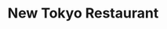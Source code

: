 ---
layout: place
title: "New Tokyo Restaurant"
permalink: /california/marina/new-tokyo-restaurant.html
stateAbbr: CA
stateName: California
cityName: Marina
seo:
  name: "New Tokyo Restaurant"
  type: Restaurant
  links: null
description: "Looking for sushi in Marina, California? Check out New Tokyo Restaurant for a delightful Japanese dining experience. Enjoy a variety of sushi and other dishe..."
place_id: ChIJLTIVp9n8jYARboyvnB7tN00
photos:
  - name: >-
      places/ChIJLTIVp9n8jYARboyvnB7tN00/photos/AeeoHcJH83gHNzjwOYj-_-dYflw8vC1TcOWbF_bhhQrxpsOjshN8eYNlKMBuCnkiGVMxZJHfmR4AM_d7ZpWhgGCvtM9Kz-70Z0yR4PeE7PMIdUFx2_E8rjNq2eiH1G2j3xQtTjxl37NMcepqcIApYJphfCLWrbLR_0q74N1OTfZAvIlJ2iu2SXj-YcgWWc8YNTyivR2I3IWFkswRP1xlhOc6JIsodAqC0XPzocuAt-nasq1nR-rcxXmCy0K9J3m0S5p_nPEwz-7fg9ccIMiNzlu4kp6KfHU2ICyOhGqCcvhiTmJxNQGaOSoGinpfVzUfGvUBN9gZFVbzQy8sxQ3BAiLtwgvjE4Se_GIDAF2T1plvCP55wLZeZKeTEE9bq1YaaCUrA4wDc9-RPwEmCg5ZOmJMngfcO-CpAxBod52XCt39AxqKVw
    widthPx: 1000
    heightPx: 753
    authorAttributions:
      - displayName: Henry Bautista
        uri: https://maps.google.com/maps/contrib/104271271980611249036
        photoUri: >-
          https://lh3.googleusercontent.com/a-/ALV-UjU4zwCmnCqMFcxJOV-aJ18OTR8rzBIuM0alZWyVo65DqC8JDQZv=s100-p-k-no-mo
    flagContentUri: >-
      https://www.google.com/local/imagery/report/?cb_client=maps_api_places.places_api&image_key=!1e10!2sCIHM0ogKEICAgICEyuKGeQ&hl=en-US
    googleMapsUri: >-
      https://www.google.com/maps/place//data=!3m4!1e2!3m2!1sCIHM0ogKEICAgICEyuKGeQ!2e10!4m2!3m1!1s0x808dfcd9a715322d:0x4d37ed1e9caf8c6e
  - name: >-
      places/ChIJLTIVp9n8jYARboyvnB7tN00/photos/AeeoHcJ4AjDhwFf6BICywCCbNJXl0Cb2W8W0hawgrkGuaUyYuqIYnzZABTUzFBJh8-RihgavGPD59R4FylnegVgbvbqV0o0ELP9gb9cioBt2EOgeks04vH9YEUFlHs7RniRBguBJ3vvHLtZHn2MzNi0xNQe_PuubcUFaT7wMCj5e-qJLuy3LynQ_FkbqLBP4o_m2plxUauTZ47d-S8J78zAUwAPhcn_44IUhoqVYq12LQobU2Un5EvqSoSk0s4GTApAa-Ga4eqNqsSSZsDSA1p8S9fIi2xHZgQQgVo2TVHg39VOoNekLezAqlV906XlbY-b_uDOzvE5L0JGeKjw9DelW3LFgexPZ-si0cYrr-4lx2mDQTAgku4ombpRHVT1QFZ_Z8XXl8Zq0UR4GjRfC6C_BIx85doe1Uik6c7ywZCM7zuKA7qHw
    widthPx: 4000
    heightPx: 3000
    authorAttributions:
      - displayName: H S
        uri: https://maps.google.com/maps/contrib/112561527578747541571
        photoUri: >-
          https://lh3.googleusercontent.com/a-/ALV-UjXsbtMNBT1W01k042K5LjwhsKGeQJpLCpbJhWSA300jtsETSqET_A=s100-p-k-no-mo
    flagContentUri: >-
      https://www.google.com/local/imagery/report/?cb_client=maps_api_places.places_api&image_key=!1e10!2sCIHM0ogKEICAgIDbg_SksgE&hl=en-US
    googleMapsUri: >-
      https://www.google.com/maps/place//data=!3m4!1e2!3m2!1sCIHM0ogKEICAgIDbg_SksgE!2e10!4m2!3m1!1s0x808dfcd9a715322d:0x4d37ed1e9caf8c6e
  - name: >-
      places/ChIJLTIVp9n8jYARboyvnB7tN00/photos/AeeoHcINk9bv_-9xCendBM4AwjSctSD_yyjiyfR4ltdc_7Txj1c_oukxgNC6R-XVGMGL3F0L8QMBhdizatO7cT0TT1XJEZSjqAYGW9_52J-kEDM6W4rNDZDPIXNiP50BN5khr2eC_AzTnkKiCjbMs7NAW-NZb8xuzn7U1l1EWyRbSnbYVrNgGV98S-77O9Ih5sEavo54JqZZtMg37BkCt5tgSO_d3RzRIyenRvE_Ud34NDhj3oYlIAWNschFZ3K-ADOVa5ZR-gggAsaZMkgqYFwB_O8ppGOqskyYDbM9vfir4ARLv-grD4l7aTARNO5Ns_w3cFJ0rpS4ubOwPWuIRpA9FLTpwtSMsr2MypzB4dqFfAxAQr1YlUqoWpWxPS70PaRwfzoa-7FHqw61mvoMzHk_gx6VieJPcO7zwUJM1dnpjPI
    widthPx: 4080
    heightPx: 3072
    authorAttributions:
      - displayName: C Feener
        uri: https://maps.google.com/maps/contrib/103834876755087716787
        photoUri: >-
          https://lh3.googleusercontent.com/a-/ALV-UjXLLvJvYOQGshuPk9pcyI8CmJDD6ZFtkmj0J0oJI-z4HDe8aJrY=s100-p-k-no-mo
    flagContentUri: >-
      https://www.google.com/local/imagery/report/?cb_client=maps_api_places.places_api&image_key=!1e10!2sCIHM0ogKEICAgMCwxf7sIg&hl=en-US
    googleMapsUri: >-
      https://www.google.com/maps/place//data=!3m4!1e2!3m2!1sCIHM0ogKEICAgMCwxf7sIg!2e10!4m2!3m1!1s0x808dfcd9a715322d:0x4d37ed1e9caf8c6e
  - name: >-
      places/ChIJLTIVp9n8jYARboyvnB7tN00/photos/AeeoHcIzONdqhKlqf44chmBBBESAEyD8b-_WOTlFOGb86c5kMcwTEpDLcAoCLaZZfk_FH_J6FaZB1DlnuRag5djcgHDXKqtdYt8EDCHLVRq4wznwboWE3JMl4lEqeHTYuvncEnBk_nyYPRApE-eP3TZ4eqDDi0aX5R2ZncMw78l1MLVN8XMXduXayzTz_76MrbNW_iVGLI7z-dqXUF1y_08HxBfIaOq4to5mmwg_4WSR750S9vv679nl-5rTG8yDdmRsR2vTLxx8Y6IemjKpluUrtudxa0CNsS_4sDjUqzhROJU8y_tIdUGG_rIdB_RAGnFfsQ7d_5C5up5ptJhfFvZ-84XRVurn5fapCWdDaRW0Mc5YbuqmML-Uhr9IfPdo-3o6eW1zy4rUWzvj5c3_SjOGC5c5kKF7kt17PD-O_ftwljY
    widthPx: 4032
    heightPx: 1728
    authorAttributions:
      - displayName: 茨木のきむきむ
        uri: https://maps.google.com/maps/contrib/100002458382998627878
        photoUri: >-
          https://lh3.googleusercontent.com/a-/ALV-UjUDtC2BBeE9L_DVnteQOUpac73Ho7lgNz6gOUH2RmiI-oY8X3OK=s100-p-k-no-mo
    flagContentUri: >-
      https://www.google.com/local/imagery/report/?cb_client=maps_api_places.places_api&image_key=!1e10!2sCIHM0ogKEICAgICd6IGYVA&hl=en-US
    googleMapsUri: >-
      https://www.google.com/maps/place//data=!3m4!1e2!3m2!1sCIHM0ogKEICAgICd6IGYVA!2e10!4m2!3m1!1s0x808dfcd9a715322d:0x4d37ed1e9caf8c6e
  - name: >-
      places/ChIJLTIVp9n8jYARboyvnB7tN00/photos/AeeoHcI_RbMyiDpHJAtNS2Jsj0dnC8BO0bt_u9PrqXBXupPNqMl5DMq4EMV5D2idHG5JISKJ-CziQPsygFziSJf1VmxvkizQ4tGkLifqpU7KjWWEAVe9c5mN8-atEp8HmaWGwSn3bzPvPXSo7LawLcYYlUALpBucGHl_3xxWdpmUM3wA7wMtvuqijJooRcwVVBmPfQ88OMURvJCju_i_2GgfG3qTXA_eOrxeH6OulmMXPBMFYpAOxfRi16EVlYZSvlUIM9R1pf3JDmpcEgWV09kXdCtSGkiMZPcJmsDdzhDhM14ya4Z1MHC1bGNkQpWQIM47CqYqXCx9JEtfgUkwdQwUxM-BbfJZxHfBtnteyynm0GHozZB3ZhSu3k5gc-iRyH-TciBmCUi8gWnFONy90vRxGqp6fln0Ez0WfJNTMR-I6BoFbQ
    widthPx: 3024
    heightPx: 4032
    authorAttributions:
      - displayName: Izze Hernandez
        uri: https://maps.google.com/maps/contrib/100182737980221395898
        photoUri: >-
          https://lh3.googleusercontent.com/a-/ALV-UjXueJaMdjWwMTN9OEO1fEusrl2bYgMLri3HWK_1YFYbQYxQgPXB=s100-p-k-no-mo
    flagContentUri: >-
      https://www.google.com/local/imagery/report/?cb_client=maps_api_places.places_api&image_key=!1e10!2sCIHM0ogKEICAgID21vCzBw&hl=en-US
    googleMapsUri: >-
      https://www.google.com/maps/place//data=!3m4!1e2!3m2!1sCIHM0ogKEICAgID21vCzBw!2e10!4m2!3m1!1s0x808dfcd9a715322d:0x4d37ed1e9caf8c6e
  - name: >-
      places/ChIJLTIVp9n8jYARboyvnB7tN00/photos/AeeoHcJS4GYvg37sbpXbnybgrPukwLmF3JSccz6xQeGsGnjMo-L5gDNFD-hHuaJIQpACrxTcmPshPrSF5Mcbrgl9oVgEhx-tfsxYWU2et800ZzvgVbQ7KkSgaBwf5gW0rIbziGOr6wP9cwED8Y36r2U5J8-2DkmHhhzXg8-bNpqDcA6HEzVTMPsb6-rD2Zl9T4-y_8ClpMlVh8zl1HLqTCgVsyrWPJmkJdamV_jMUxkn1FSb8C4Mz4ruqmYobcRVwJn54y6Nzj1iL7FLOohCHbFSiLrNesdw07jDDyu6OhOxBa-ewlPTpUcVF8soGkyyFrhw-Mjq5xervOIHO4CYPgciNnDcDtb7kVMgayHQa7SXIa5PgZIIFSpuN5RHziFaWRcfl0u_PVVTKNAUbuIX85kju9B8lNQRfmSPyIq9KHN62XY
    widthPx: 1920
    heightPx: 1080
    authorAttributions:
      - displayName: Caitlyn
        uri: https://maps.google.com/maps/contrib/113098405004390985843
        photoUri: >-
          https://lh3.googleusercontent.com/a-/ALV-UjUiI-kAe5QATEsgJleBov6CodnnKIM-4hcMxtSJcn_ZurIr76PjPw=s100-p-k-no-mo
    flagContentUri: >-
      https://www.google.com/local/imagery/report/?cb_client=maps_api_places.places_api&image_key=!1e10!2sCIHM0ogKEICAgIDlwvSONw&hl=en-US
    googleMapsUri: >-
      https://www.google.com/maps/place//data=!3m4!1e2!3m2!1sCIHM0ogKEICAgIDlwvSONw!2e10!4m2!3m1!1s0x808dfcd9a715322d:0x4d37ed1e9caf8c6e
  - name: >-
      places/ChIJLTIVp9n8jYARboyvnB7tN00/photos/AeeoHcI-tkfliGs6JqHkfkIdonTEPl-T7wPeOP2Wfbiit7lVrB0X-0gRbDTPsg6GiMJVHOLomdRgO4zIVy8YSWA7EvI2WsT9G-dKdHob7TijABOVYzPuFtQ_oNCoD-9o8ARFP2-ZP1hAI4cUDwGgzqQ0DZeG91EurYW8mxJhyOj4rMULzp3_Ppu1i1yYs9JI3l6I3da9scWdTI0m0Vxc9azNUehPjlg8LOwjqb0IezW_daXz48s38owVg0MgSahBPW88zdRPV6vXl-ULliAr2rhsTxTncZaJd8o-uHkcnP1CL-LtXS51adysmkqEdcNL4xlKjKgNsOFA4Js6k8Fl88inv0Pw-at-pdZ4-Gw-o6yMM52FhpAduYm5jsMOnHzvo3z_l2hV7pNXX88ocKAB6am4UDmHfYCJXeNKvfbKYE9PEq-ttg
    widthPx: 3600
    heightPx: 4800
    authorAttributions:
      - displayName: Rachel Midori Abril
        uri: https://maps.google.com/maps/contrib/118182552259322429711
        photoUri: >-
          https://lh3.googleusercontent.com/a-/ALV-UjUEzmU3dTbOP-xJW0nAYw9AIOPNmJrqqTX6nD7E24yjxcwdmV6lag=s100-p-k-no-mo
    flagContentUri: >-
      https://www.google.com/local/imagery/report/?cb_client=maps_api_places.places_api&image_key=!1e10!2sCIHM0ogKEICAgID4ofX0cQ&hl=en-US
    googleMapsUri: >-
      https://www.google.com/maps/place//data=!3m4!1e2!3m2!1sCIHM0ogKEICAgID4ofX0cQ!2e10!4m2!3m1!1s0x808dfcd9a715322d:0x4d37ed1e9caf8c6e
  - name: >-
      places/ChIJLTIVp9n8jYARboyvnB7tN00/photos/AeeoHcJ6k-GA8VQarBOcEOjrA31t4Txkx-goQZgpBfhTpM3inx9wErrhTbNrQfAj3Zz913vycUHNCXl2tLYTzOcplIHc0pFDGeMNpC7ttHVcCyKJOd3MmzhNq6Id9YIFzCD1tlJIETyTk26MeN2fAaYrx5tKoAhiCpyS02TVS8RhEGCwEZpoz3Ccekri9mwWScJVK_WiAGD7k1TFZg4gxoXhpKTQ50TiPkUz7zNpbi2v3n3BoJNU43s_y5-SnfZWn-16vlqDyekjOgaED2-RL6VZUihfPGTwUr7GRVhHu4iALmLP4X9y5KgqbuHp0vQut7Y5YrlmQWfQvVraqdM6nCiLZe24rJAQY6uLlusznPDfNq-mYLqkUmHVHAlc8n9vZI2A6PihKe-yiQA99xCqUxsoMq330m3DxJbA_glr0Grf1NlCV4h_
    widthPx: 3600
    heightPx: 4800
    authorAttributions:
      - displayName: Jeanette Moncada
        uri: https://maps.google.com/maps/contrib/100051480007485097574
        photoUri: >-
          https://lh3.googleusercontent.com/a-/ALV-UjUa9xJhUv-TmJVqOR3aYnHV7w0qPioF9srMcmy_hbiNx5SGVscikg=s100-p-k-no-mo
    flagContentUri: >-
      https://www.google.com/local/imagery/report/?cb_client=maps_api_places.places_api&image_key=!1e10!2sCIHM0ogKEICAgID_99Cv8wE&hl=en-US
    googleMapsUri: >-
      https://www.google.com/maps/place//data=!3m4!1e2!3m2!1sCIHM0ogKEICAgID_99Cv8wE!2e10!4m2!3m1!1s0x808dfcd9a715322d:0x4d37ed1e9caf8c6e
  - name: >-
      places/ChIJLTIVp9n8jYARboyvnB7tN00/photos/AeeoHcJqDdNnlBiQDHkydGdsLeAK2toBRaM_BdHEKQ_cgh-U3XXlTVAT2hhYsAD7hnp56d6JSep0nZHvCRGXkwvJmNtgnpCsY3IOpPC6Ic73wXph-sqe2yGbIu-V9wA2_lWOQYW6dS3KNJLNNm1nNf3W6JUrshz3dvB7qJznp8uqmg_BBvS-Uu8kzf6n9YFy6A60_HsXu8pSRCRzkz950a5ZVXp-De9zGyFKrDYxOmAI11JiUv42OhVQkzxNhoBPbkjV73wraDa6vl2cQ6XkZWryw7MBKh95k0-Mtb0QwZFh5M3uDaQ4Dcbek4xDgdxbodxXCQcZG9JBKMXJGfu2PNNS6no8M_qc2aa4WWTBW-vm24nSkXMkn16RjbSsJsX9nJwbjUrfmocJKzbEnBbYsRgKNB7ezGhJ8DdaAOiYDvJBxbba-nY-
    widthPx: 4032
    heightPx: 3024
    authorAttributions:
      - displayName: Tyler Thompson
        uri: https://maps.google.com/maps/contrib/115467652492997075605
        photoUri: >-
          https://lh3.googleusercontent.com/a/ACg8ocIRtpYKgT39VT8M332KT4oX5EMyHSBYWlKQABbhR9I9rmxBsA=s100-p-k-no-mo
    flagContentUri: >-
      https://www.google.com/local/imagery/report/?cb_client=maps_api_places.places_api&image_key=!1e10!2sCIHM0ogKEICAgIDKkvjVpQE&hl=en-US
    googleMapsUri: >-
      https://www.google.com/maps/place//data=!3m4!1e2!3m2!1sCIHM0ogKEICAgIDKkvjVpQE!2e10!4m2!3m1!1s0x808dfcd9a715322d:0x4d37ed1e9caf8c6e
  - name: >-
      places/ChIJLTIVp9n8jYARboyvnB7tN00/photos/AeeoHcJvdFhWjQ1ZPNGmgoXQApyf30DDSwsZx79sVLCJaOLZSMK3F4-ReBqqwhtYACNZyUH5LMQ6nV2m04dNefqV2YYmoVVF7vnUd8ztSZuKHViWLuJRxCXKzQV6862PCp7Hqsmm0Z_jJKXJd2oQp28lB2ST61dhdoh7mY_A2MZsVz9nwOFMgFLiUi5Tc47h1xCb8wa7oQa5YrOISbCRBegEWWhgq6vwGneY_1b520VtzQGp9g13L6fsv860QI7PKG_uTM12sPGqeM3I3x5NOjbj3WLoWp4O_WJB3fgd_7t_ujbQkwT2zOf8HRv3cuCeRN5tViR_y40O1FYTY-j3kibciykC9ultUvzoF-p5SyMj_nxUf8JJm3KB5aJpKaeCSXmZtBZJze72B7iNNZ9h-qawbuq6CojDUYgDwwWv50RTsCL9FSXo
    widthPx: 1920
    heightPx: 1080
    authorAttributions:
      - displayName: J
        uri: https://maps.google.com/maps/contrib/104909503970493797183
        photoUri: >-
          https://lh3.googleusercontent.com/a/ACg8ocKXpS6jeiDsXahqtIjMN0hYBxMWmeCHGP6hXyHGdk3_3xxbWw=s100-p-k-no-mo
    flagContentUri: >-
      https://www.google.com/local/imagery/report/?cb_client=maps_api_places.places_api&image_key=!1e10!2sCIHM0ogKEICAgIDUvqGl8wE&hl=en-US
    googleMapsUri: >-
      https://www.google.com/maps/place//data=!3m4!1e2!3m2!1sCIHM0ogKEICAgIDUvqGl8wE!2e10!4m2!3m1!1s0x808dfcd9a715322d:0x4d37ed1e9caf8c6e
address: 3170 Vista Del Camino Cir N, Marina, CA 93933, USA
street: 3170 Vista Del Camino Cir N
city: Marina
state: CA
zip: '93933'
country: USA
neighborhood: null
latitude: '36.687409'
longitude: '-121.796684'
accessibility_options:
  wheelchairAccessibleParking: true
  wheelchairAccessibleEntrance: true
  wheelchairAccessibleRestroom: true
  wheelchairAccessibleSeating: true
business_status: OPERATIONAL
name: New Tokyo Restaurant
google_maps_links:
  directionsUri: >-
    https://www.google.com/maps/dir//''/data=!4m7!4m6!1m1!4e2!1m2!1m1!1s0x808dfcd9a715322d:0x4d37ed1e9caf8c6e!3e0
  placeUri: https://maps.google.com/?cid=5564176580373089390
  writeAReviewUri: >-
    https://www.google.com/maps/place//data=!4m3!3m2!1s0x808dfcd9a715322d:0x4d37ed1e9caf8c6e!12e1
  reviewsUri: >-
    https://www.google.com/maps/place//data=!4m4!3m3!1s0x808dfcd9a715322d:0x4d37ed1e9caf8c6e!9m1!1b1
  photosUri: >-
    https://www.google.com/maps/place//data=!4m3!3m2!1s0x808dfcd9a715322d:0x4d37ed1e9caf8c6e!10e5
primary_type: Japanese Restaurant
opening_hours:
  regular: null
  current: null
secondary_opening_hours:
  regular:
    weekdayDescriptions: null
    type: null
  current:
    weekdayDescriptions: null
    type: null
phone: (831) 384-4763
price_level: PRICE_LEVEL_INEXPENSIVE
price_range: $10 &ndash; $20
rating: '4.3'
rating_count: 283
website: null
reviews:
  - name: >-
      places/ChIJLTIVp9n8jYARboyvnB7tN00/reviews/ChZDSUhNMG9nS0VJQ0FnSUNQMDRfMkJREAE
    relativePublishTimeDescription: 4 months ago
    rating: 2
    text:
      text: >-
        Yikes.  I usually only write reviews that are for good places, but for
        once, I was compelled to write this one for the opposite reason.  I
        should've been skeptical when I noticed this was the only sushi place in
        the area, which may be why it received all these wonderful reviews.


        I've had bad sushi experiences before, but this was next level.  The
        exterior of the restaurant should have indicated that this was not going
        to be a quality experience.  And the interior was even worse.  Chinese
        restaurant?  This would've still been pretty bad for that standard, but
        for a Japanese place, unacceptable.  Incredibly dingy and unwelcoming.


        Then came the food.  The order was taken by what I assume to be the
        owner or co-owner.  Perfectly pleasant lady, and after she took the
        order, she went behind the sushi counter to make it herself.  Still ok
        by my book. Mom and pop restaurants are many times the best.  We ordered
        a chirashi and a cold soba noodle.


        Chirashi is a bowl of seasoned sushi rice with various ingredients
        scattered on top, typically various slices of sashimi and perhaps some
        other things like vegetables or egg. No seaweed, typically.  Well, I
        watched as she place a fairly large mound of sushi rice in a sushi boat,
        placed squares of seaweed directly on the mound of rice, placed the fish
        all around it, topped it with a piece of cooked eel...and then proceeded
        to pour vast amounts of unagi sauce (a dark, thick sweet sauce) over the
        WHOLE thing, eel and all.  You can see the pools of it in the boat in
        the photo. I was curious at first, then mortified. Of course when I
        finally ate it, all I had was mouthfuls of sauce that had perfectly
        covered up and destroyed the taste of the raw fish.  When I did manage
        to take bites of the fish without the sauce, the fish was decent.  The
        sushi rice, not so much, but I realized I had just been introduced to a
        new dish: chirashi teriyaki.  Never again.


        The soba noodles were decent, but the dipping broth was so salty, we had
        to dilute it with water.  Not exactly traditional either.


        Service was fine, I can't knock that. But unless you are hankering for a
        memorable sushi experience (and not in a good way), I'd avoid!
      languageCode: en
    originalText:
      text: >-
        Yikes.  I usually only write reviews that are for good places, but for
        once, I was compelled to write this one for the opposite reason.  I
        should've been skeptical when I noticed this was the only sushi place in
        the area, which may be why it received all these wonderful reviews.


        I've had bad sushi experiences before, but this was next level.  The
        exterior of the restaurant should have indicated that this was not going
        to be a quality experience.  And the interior was even worse.  Chinese
        restaurant?  This would've still been pretty bad for that standard, but
        for a Japanese place, unacceptable.  Incredibly dingy and unwelcoming.


        Then came the food.  The order was taken by what I assume to be the
        owner or co-owner.  Perfectly pleasant lady, and after she took the
        order, she went behind the sushi counter to make it herself.  Still ok
        by my book. Mom and pop restaurants are many times the best.  We ordered
        a chirashi and a cold soba noodle.


        Chirashi is a bowl of seasoned sushi rice with various ingredients
        scattered on top, typically various slices of sashimi and perhaps some
        other things like vegetables or egg. No seaweed, typically.  Well, I
        watched as she place a fairly large mound of sushi rice in a sushi boat,
        placed squares of seaweed directly on the mound of rice, placed the fish
        all around it, topped it with a piece of cooked eel...and then proceeded
        to pour vast amounts of unagi sauce (a dark, thick sweet sauce) over the
        WHOLE thing, eel and all.  You can see the pools of it in the boat in
        the photo. I was curious at first, then mortified. Of course when I
        finally ate it, all I had was mouthfuls of sauce that had perfectly
        covered up and destroyed the taste of the raw fish.  When I did manage
        to take bites of the fish without the sauce, the fish was decent.  The
        sushi rice, not so much, but I realized I had just been introduced to a
        new dish: chirashi teriyaki.  Never again.


        The soba noodles were decent, but the dipping broth was so salty, we had
        to dilute it with water.  Not exactly traditional either.


        Service was fine, I can't knock that. But unless you are hankering for a
        memorable sushi experience (and not in a good way), I'd avoid!
      languageCode: en
    authorAttribution:
      displayName: Daniel Ching
      uri: https://www.google.com/maps/contrib/105449877090153454743/reviews
      photoUri: >-
        https://lh3.googleusercontent.com/a-/ALV-UjV9RwgYsFB4fE1KmpP9XBrFYjqlosGCuOl6stZ1dVJ5IJsWT3U=s128-c0x00000000-cc-rp-mo-ba2
    publishTime: '2024-11-27T19:45:20.566059Z'
    flagContentUri: >-
      https://www.google.com/local/review/rap/report?postId=ChZDSUhNMG9nS0VJQ0FnSUNQMDRfMkJREAE&d=17924085&t=1
    googleMapsUri: >-
      https://www.google.com/maps/reviews/data=!4m6!14m5!1m4!2m3!1sChZDSUhNMG9nS0VJQ0FnSUNQMDRfMkJREAE!2m1!1s0x808dfcd9a715322d:0x4d37ed1e9caf8c6e
  - name: >-
      places/ChIJLTIVp9n8jYARboyvnB7tN00/reviews/ChZDSUhNMG9nS0VJQ0FnSURMeGRHWmZ3EAE
    relativePublishTimeDescription: 9 months ago
    rating: 5
    text:
      text: >-
        We ended up here by accident,  and so glad we did. This is a family
        owned place and had excellent service!

        We ordered miso soup, had plenty of tofu! California roll, wonton soup
        which were both large portions and tasted delicious! Now, I truly loved
        my yellow tail sushi, super fresh and full of flavor. And ... spicy
        yellow tail roll and spider roll were just amazing! Everything was fresh
        and satisfying 😌


        We were so glad we ended up here by accident! Our dinner couldn't have
        been any better!

        Sadly, our vacation ends tomorrow but will definitely bookmark it for
        our next visit
      languageCode: en
    originalText:
      text: >-
        We ended up here by accident,  and so glad we did. This is a family
        owned place and had excellent service!

        We ordered miso soup, had plenty of tofu! California roll, wonton soup
        which were both large portions and tasted delicious! Now, I truly loved
        my yellow tail sushi, super fresh and full of flavor. And ... spicy
        yellow tail roll and spider roll were just amazing! Everything was fresh
        and satisfying 😌


        We were so glad we ended up here by accident! Our dinner couldn't have
        been any better!

        Sadly, our vacation ends tomorrow but will definitely bookmark it for
        our next visit
      languageCode: en
    authorAttribution:
      displayName: Veronica
      uri: https://www.google.com/maps/contrib/117663715359391259027/reviews
      photoUri: >-
        https://lh3.googleusercontent.com/a-/ALV-UjVsRJ1vtyqhlUGhN63CwF-vQNUZzXkWHxZQOP5FT32zdiWSq9_HLw=s128-c0x00000000-cc-rp-mo-ba5
    publishTime: '2024-06-29T04:33:15.532153Z'
    flagContentUri: >-
      https://www.google.com/local/review/rap/report?postId=ChZDSUhNMG9nS0VJQ0FnSURMeGRHWmZ3EAE&d=17924085&t=1
    googleMapsUri: >-
      https://www.google.com/maps/reviews/data=!4m6!14m5!1m4!2m3!1sChZDSUhNMG9nS0VJQ0FnSURMeGRHWmZ3EAE!2m1!1s0x808dfcd9a715322d:0x4d37ed1e9caf8c6e
  - name: >-
      places/ChIJLTIVp9n8jYARboyvnB7tN00/reviews/ChdDSUhNMG9nS0VJQ0FnTUN3eGY3c2dnRRAB
    relativePublishTimeDescription: 3 weeks ago
    rating: 5
    text:
      text: Awesome food! A little old facility but worth it for the price
      languageCode: en
    originalText:
      text: Awesome food! A little old facility but worth it for the price
      languageCode: en
    authorAttribution:
      displayName: C Feener
      uri: https://www.google.com/maps/contrib/103834876755087716787/reviews
      photoUri: >-
        https://lh3.googleusercontent.com/a-/ALV-UjXLLvJvYOQGshuPk9pcyI8CmJDD6ZFtkmj0J0oJI-z4HDe8aJrY=s128-c0x00000000-cc-rp-mo-ba3
    publishTime: '2025-03-20T02:43:39.593523Z'
    flagContentUri: >-
      https://www.google.com/local/review/rap/report?postId=ChdDSUhNMG9nS0VJQ0FnTUN3eGY3c2dnRRAB&d=17924085&t=1
    googleMapsUri: >-
      https://www.google.com/maps/reviews/data=!4m6!14m5!1m4!2m3!1sChdDSUhNMG9nS0VJQ0FnTUN3eGY3c2dnRRAB!2m1!1s0x808dfcd9a715322d:0x4d37ed1e9caf8c6e
  - name: >-
      places/ChIJLTIVp9n8jYARboyvnB7tN00/reviews/ChZDSUhNMG9nS0VJQ0FnSURiZ19Ta1VnEAE
    relativePublishTimeDescription: 8 months ago
    rating: 5
    text:
      text: >-
        Delicious, fresh food and a warm, homey atmosphere! My family was
        looking for some noodles and soup to warm us up, and New Tokyo did not
        disappoint in the slightest. We ordered:

        • pork cutlet - it was big but cut nice and thin for ease of dipping
        into sauce

        • ramen with BBQ pork - a solid bowl of soup noodles that was just the
        right size

        • butter and corn ramen - personally as a corn fan, this hits the spot!!

        • katsudon - the sauce was so good, and the chicken was very tender.

        • tempura udon (Not pictured) - one of the best tempura I've had in a
        while. It wasn't too oily, and it was still light and fresh. Definitely
        a work of art ♡

        • sashimi platter - each cut of seafood was fresh and delicious

        For those lovers of hole-in-the-wall mom-and-pop shops, New Tokyo is the
        epitome of that out here in the heart of Marina.


        P.S. wish I tried the chirashi 🥹
      languageCode: en
    originalText:
      text: >-
        Delicious, fresh food and a warm, homey atmosphere! My family was
        looking for some noodles and soup to warm us up, and New Tokyo did not
        disappoint in the slightest. We ordered:

        • pork cutlet - it was big but cut nice and thin for ease of dipping
        into sauce

        • ramen with BBQ pork - a solid bowl of soup noodles that was just the
        right size

        • butter and corn ramen - personally as a corn fan, this hits the spot!!

        • katsudon - the sauce was so good, and the chicken was very tender.

        • tempura udon (Not pictured) - one of the best tempura I've had in a
        while. It wasn't too oily, and it was still light and fresh. Definitely
        a work of art ♡

        • sashimi platter - each cut of seafood was fresh and delicious

        For those lovers of hole-in-the-wall mom-and-pop shops, New Tokyo is the
        epitome of that out here in the heart of Marina.


        P.S. wish I tried the chirashi 🥹
      languageCode: en
    authorAttribution:
      displayName: H S
      uri: https://www.google.com/maps/contrib/112561527578747541571/reviews
      photoUri: >-
        https://lh3.googleusercontent.com/a-/ALV-UjXsbtMNBT1W01k042K5LjwhsKGeQJpLCpbJhWSA300jtsETSqET_A=s128-c0x00000000-cc-rp-mo-ba3
    publishTime: '2024-08-08T17:23:55.469354Z'
    flagContentUri: >-
      https://www.google.com/local/review/rap/report?postId=ChZDSUhNMG9nS0VJQ0FnSURiZ19Ta1VnEAE&d=17924085&t=1
    googleMapsUri: >-
      https://www.google.com/maps/reviews/data=!4m6!14m5!1m4!2m3!1sChZDSUhNMG9nS0VJQ0FnSURiZ19Ta1VnEAE!2m1!1s0x808dfcd9a715322d:0x4d37ed1e9caf8c6e
  - name: >-
      places/ChIJLTIVp9n8jYARboyvnB7tN00/reviews/ChZDSUhNMG9nS0VJQ0FnSURfOTlDdk13EAE
    relativePublishTimeDescription: 2 months ago
    rating: 5
    text:
      text: >-
        The ultimate Japanese comfort food, love their sushi & donburi rice
        bowls. The owner is so sweet too!
      languageCode: en
    originalText:
      text: >-
        The ultimate Japanese comfort food, love their sushi & donburi rice
        bowls. The owner is so sweet too!
      languageCode: en
    authorAttribution:
      displayName: Jeanette Moncada
      uri: https://www.google.com/maps/contrib/100051480007485097574/reviews
      photoUri: >-
        https://lh3.googleusercontent.com/a-/ALV-UjUa9xJhUv-TmJVqOR3aYnHV7w0qPioF9srMcmy_hbiNx5SGVscikg=s128-c0x00000000-cc-rp-mo-ba3
    publishTime: '2025-01-28T02:31:43.133785Z'
    flagContentUri: >-
      https://www.google.com/local/review/rap/report?postId=ChZDSUhNMG9nS0VJQ0FnSURfOTlDdk13EAE&d=17924085&t=1
    googleMapsUri: >-
      https://www.google.com/maps/reviews/data=!4m6!14m5!1m4!2m3!1sChZDSUhNMG9nS0VJQ0FnSURfOTlDdk13EAE!2m1!1s0x808dfcd9a715322d:0x4d37ed1e9caf8c6e
parking_options:
  freeParkingLot: true
  freeStreetParking: true
  valetParking: false
payment_options:
  acceptsCreditCards: true
  acceptsDebitCards: true
  acceptsCashOnly: false
  acceptsNfc: true
allow_dogs: null
curbside_pickup: null
delivery: false
dine_in: true
good_for_children: true
good_for_groups: true
good_for_sports: false
live_music: false
menu_for_children: false
outdoor_seating: false
reservable: true
restroom: true
serves_beer: true
serves_breakfast: false
serves_brunch: false
serves_cocktails: false
serves_coffee: null
serves_dinner: true
serves_dessert: true
serves_lunch: true
serves_vegetarian_food: null
serves_wine: true
takeout: true
summary: null

---